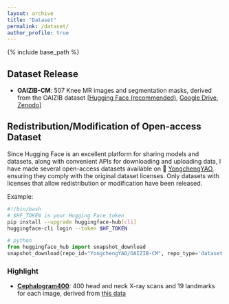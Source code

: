 ```yaml
---
layout: archive
title: "Dataset"
permalink: /dataset/
author_profile: true
---
```


{% include base_path %}



Dataset Release
------
- **OAIZIB-CM**:  507 Knee MR images and segmentation masks, derived from the OAIZIB dataset [[Hugging Face (recommended)](https://huggingface.co/datasets/YongchengYAO/OAIZIB-CM), [Google Drive](https://drive.google.com/drive/folders/13_afAKSH7ZMOI_Nk2gfoihbJKwafw1l9), [Zenodo](https://zenodo.org/records/14934086)]




Redistribution/Modification of Open-access Dataset
------

Since Hugging Face is an excellent platform for sharing models and datasets, along with convenient APIs for downloading and uploading data, I have made several open-access datasets available on 🤗 [YongchengYAO](https://huggingface.co/YongchengYAO), ensuring they comply with the original dataset licenses. Only datasets with licenses that allow redistribution or modification have been released.

Example:

```bash
#!/bin/bash
# $HF_TOKEN is your Hugging Face token
pip install --upgrade huggingface-hub[cli]
huggingface-cli login --token $HF_TOKEN
```

```python
# python
from huggingface_hub import snapshot_download
snapshot_download(repo_id="YongchengYAO/OAIZIB-CM", repo_type='dataset', local_dir="/your/local/folder")
```

### Highlight 

- [**Cephalogram400**](https://huggingface.co/datasets/YongchengYAO/Cephalogram400): 400 head and neck X-ray scans and 19 landmarks for each image, derived from [this data](https://figshare.com/s/37ec464af8e81ae6ebbf)

  
